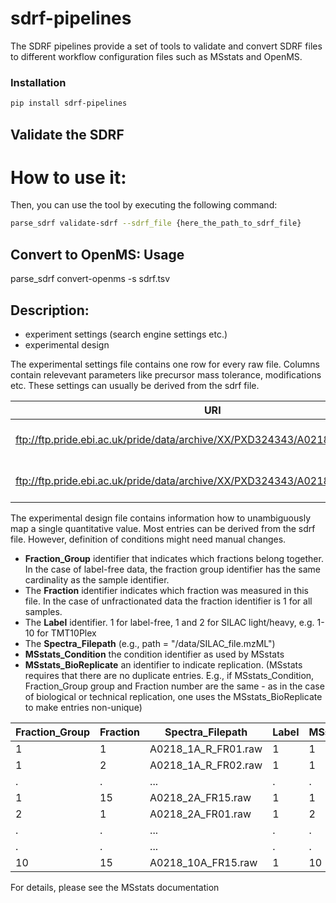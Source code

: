 # sdrf-pipelines

The SDRF pipelines provide a set of tools to validate and convert SDRF files to different workflow configuration files such as MSstats and OpenMS.

### Installation

```bash
pip install sdrf-pipelines
```

## Validate the SDRF

# How to use it:

Then, you can use the tool by executing the following command:

```bash
parse_sdrf validate-sdrf --sdrf_file {here_the_path_to_sdrf_file}
```

## Convert to OpenMS: Usage

parse_sdrf convert-openms -s sdrf.tsv

## Description:

- experiment settings (search engine settings etc.)
- experimental design

The experimental settings file contains one row for every raw file. Columns contain relevevant parameters like precursor mass tolerance, modifications etc. These settings can usually be derived from the sdrf file.

| URI | Filename | FixedModifications | VariableModifications | Label | PrecursorMassTolerance | PrecursorMassToleranceUnit | FragmentMassTolerance | FragmentMassToleranceUnit | DissociationMethod | Enzyme |
|------| ------------- |-------------|-----|---| ------------- |-------------|-----|---| ------------- |-------------|
| ftp://ftp.pride.ebi.ac.uk/pride/data/archive/XX/PXD324343/A0218_1A_R_FR01.raw | A0218_1A_R_FR01.raw | Acetyl (Protein N-term) | Gln->pyro-glu (Q),Oxidation (M) | label free sample| 10 | ppm | 10 | ppm | HCD | Trypsin |
| ftp://ftp.pride.ebi.ac.uk/pride/data/archive/XX/PXD324343/A0218_1A_R_FR02.raw | A0218_1A_R_FR02.raw | Acetyl (Protein N-term) | Gln->pyro-glu (Q),Oxidation (M) | label free sample| 10 | ppm | 10 | ppm | HCD | Trypsin |


The experimental design file contains information how to unambiguously map a single quantitative value. Most entries can
be derived from the sdrf file. However, definition of conditions might need manual changes.

- **Fraction_Group** identifier that indicates which fractions belong together. In the case of label-free data, the fraction group identifier has the same cardinality as the sample identifier.
- The **Fraction** identifier indicates which fraction was measured in this file. In the case of unfractionated data the fraction identifier is 1 for all samples.
- The **Label** identifier. 1 for label-free, 1 and 2 for SILAC light/heavy, e.g. 1-10 for TMT10Plex
- The **Spectra_Filepath** (e.g., path = "/data/SILAC_file.mzML")
- **MSstats_Condition** the condition identifier as used by MSstats
- **MSstats_BioReplicate** an identifier to indicate replication. (MSstats requires that there are no duplicate entries. E.g., if MSstats_Condition, Fraction_Group group and Fraction number are the same - as in the case of biological or technical replication, one uses the MSstats_BioReplicate to make entries non-unique)

| Fraction_Group| Fraction      | Spectra_Filepath  | Label | MSstats_Condition      | MSstats_BioReplicate  |
| ------------- |-------------|-----|---| ------------- |-----------|
| 1 | 1 | A0218_1A_R_FR01.raw | 1 | 1 | 1 | 1 |
| 1 | 2 | A0218_1A_R_FR02.raw | 1 | 1 | 1 | 1 |
| . | . | ... | . | . | . | . |
| 1 | 15 | A0218_2A_FR15.raw | 1 | 1 | 1 | 1 |
| 2 | 1 | A0218_2A_FR01.raw | 1 | 2 | 2 | 1 |
| . | . | ... | . | . | . | . |
| . | . | ... | . | . | . | . |
| 10 | 15 | A0218_10A_FR15.raw | 1 | 10 | 10 | 1 |

For details, please see the MSstats documentation
